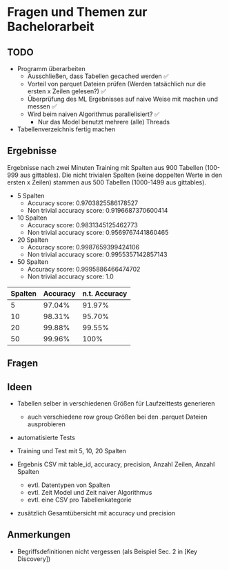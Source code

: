 <!-- LTex: enabled=false -->

# Fragen und Themen zur Bachelorarbeit

## TODO

- Programm überarbeiten
  - Ausschließen, dass Tabellen gecached werden ✅
  - Vorteil von parquet Dateien prüfen (Werden tatsächlich nur die ersten x Zeilen gelesen?) ✅
  - Überprüfung des ML Ergebnisses auf naive Weise mit machen und messen ✅
  - Wird beim naiven Algorithmus parallelisiert? ✅
    - Nur das Model benutzt mehrere (alle) Threads
- Tabellenverzeichnis fertig machen

## Ergebnisse

Ergebnisse nach zwei Minuten Training mit Spalten aus 900 Tabellen (100-999 aus gittables).
Die nicht trivialen Spalten (keine doppelten Werte in den ersten x Zeilen) stammen aus 500 Tabellen (1000-1499 aus gittables).

- 5 Spalten
  - Accuracy score: 0.9703825586178527
  - Non trivial accuracy score: 0.9196687370600414
- 10 Spalten
  - Accuracy score: 0.9831345125462773
  - Non trivial accuracy score: 0.9569767441860465
- 20 Spalten
  - Accuracy score: 0.9987659399424106
  - Non trivial accuracy score: 0.9955357142857143
- 50 Spalten
  - Accuracy score: 0.9995886466474702
  - Non trivial accuracy score: 1.0

| Spalten | Accuracy | n.t. Accuracy |
| ------- | -------- | ------------- |
| 5       | 97.04%   | 91.97%        |
| 10      | 98.31%   | 95.70%        |
| 20      | 99.88%   | 99.55%        |
| 50      | 99.96%   | 100%          |

## Fragen

## Ideen

- Tabellen selber in verschiedenen Größen für Laufzeittests generieren

  - auch verschiedene row group Größen bei den .parquet Dateien ausprobieren

- automatisierte Tests
- Training und Test mit 5, 10, 20 Spalten
- Ergebnis CSV mit table_id, accuracy, precision, Anzahl Zeilen, Anzahl Spalten
  - evtl. Datentypen von Spalten
  - evtl. Zeit Model und Zeit naiver Algorithmus
  - evtl. eine CSV pro Tabellenkategorie
- zusätzlich Gesamtübersicht mit accuracy und precision

## Anmerkungen

- Begriffsdefinitionen nicht vergessen (als Beispiel Sec. 2 in [Key Discovery])

[data profiling]: https://link.springer.com/article/10.1007/s00778-015-0389-y "Profiling relational data: a survey"
[ducc]: https://www.vldb.org/pvldb/vol7/p301-heise.pdf
[metronome projekt]: https://hpi.de/naumann/projects/data-profiling-and-analytics/metanome-data-profiling.html
[dataxformer]: https://cs.uwaterloo.ca/~ilyas/papers/AbedjanICDE16.pdf

